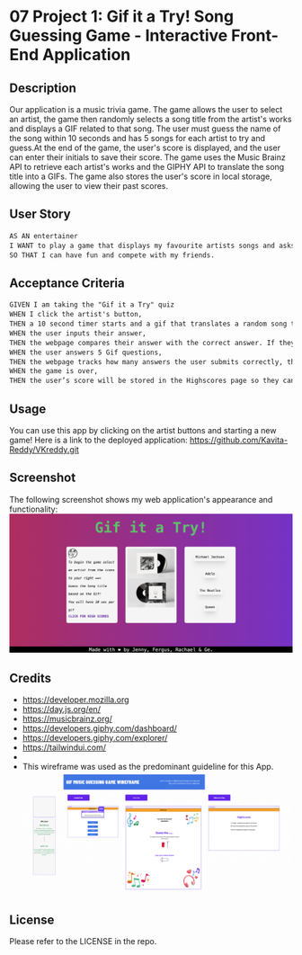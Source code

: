 # 07 Project 1: Gif it a Try! Song Guessing Game - Interactive Front-End Application

## Description

Our application is a music trivia game. The game allows the user to select an artist, the game then randomly selects a song title from the artist's works and displays a GIF related to that song. The user must guess the name of the song within 10 seconds and has 5 songs for each artist to try and guess.At the end of the game, the user's score is displayed, and the user can enter their initials to save their score. The game uses the Music Brainz API to retrieve each artist's works and the GIPHY API to translate the song title into a GIFs. The game also stores the user's score in local storage, allowing the user to view their past scores.

## User Story

```md
AS AN entertainer
I WANT to play a game that displays my favourite artists songs and asks me to identitfy the song based on a related giphy video.
SO THAT I can have fun and compete with my friends.
```

## Acceptance Criteria

```md
GIVEN I am taking the "Gif it a Try" quiz
WHEN I click the artist's button,
THEN a 10 second timer starts and a gif that translates a random song title is displayed on screen.
WHEN the user inputs their answer,
THEN the webpage compares their answer with the correct answer. If they match the webpage displays “correct”/”incorrect” in a modal Pop up, respectively.
WHEN the user answers 5 Gif questions, 
THEN the webpage tracks how many answers the user submits correctly, the webpage then displays the user’s score / 5 in a modal pop up
WHEN the game is over,
THEN the user’s score will be stored in the Highscores page so they can see how many they got right and compete with their friends.
```

## Usage
You can use this app by clicking on the artist buttons and starting a new game!
Here is a link to the deployed application: https://github.com/Kavita-Reddy/VKreddy.git

## Screenshot

The following screenshot shows my web application's appearance and functionality:
![this is the screenshot of my application, colour coded hours with schedule for the work day](./assets/images/screenshot.png)

## Credits

* https://developer.mozilla.org
* https://day.js.org/en/ 
* https://musicbrainz.org/
* https://developers.giphy.com/dashboard/
* https://developers.giphy.com/explorer/
* https://tailwindui.com/
* 
* This wireframe was used as the predominant guideline for this App.
![Wireframe for gif it a try app](./assets/images/wireframescreenshot.png)

## License

Please refer to the LICENSE in the repo.


